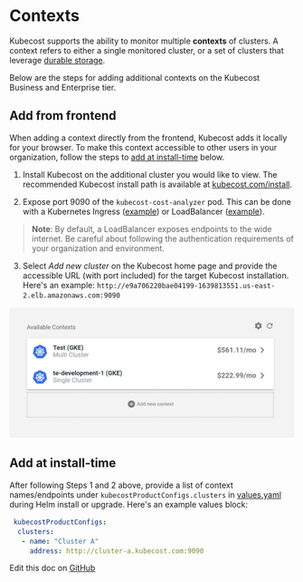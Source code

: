 Contexts
========

Kubecost supports the ability to monitor multiple **contexts** of clusters. A context refers to either a single monitored cluster, or a set of clusters that leverage [durable storage](https://github.com/kubecost/docs/blob/main/long-term-storage.md).

Below are the steps for adding additional contexts on the Kubecost Business and Enterprise tier.

## Add from frontend

When adding a context directly from the frontend, Kubecost adds it locally for your browser. To make this context accessible to other users in your organization, follow the steps to [add at install-time](#add-at-install-time) below.

1. Install Kubecost on the additional cluster you would like to view. The recommended Kubecost install path is available at [kubecost.com/install](https://www.kubecost.com/install).

2. Expose port 9090 of the `kubecost-cost-analyzer` pod. This can be done with a Kubernetes Ingress ([example](https://github.com/kubecost/docs/blob/main/getting-started.md#basic-auth)) or LoadBalancer ([example](https://github.com/kubecost/docs/blob/main/kubecost-lb.yaml)).

 > **Note**: By default, a LoadBalancer exposes endpoints to the wide internet. Be careful about following the authentication requirements of your organization and environment.

3. Select _Add new cluster_ on the Kubecost home page and provide the accessible URL (with port included) for the target Kubecost installation. Here's an example: `http://e9a706220bae04199-1639813551.us-east-2.elb.amazonaws.com:9090`

![Add a context view](https://raw.githubusercontent.com/kubecost/docs/main/images/kubecost-index.png)

## Add at install-time

After following Steps 1 and 2 above, provide a list of context names/endpoints under `kubecostProductConfigs.clusters`
in [values.yaml](https://github.com/kubecost/cost-analyzer-helm-chart/blob/master/cost-analyzer/values.yaml) during Helm install or upgrade. Here's an example values block:

```yaml
 kubecostProductConfigs:
  clusters:
   - name: "Cluster A"
     address: http://cluster-a.kubecost.com:9090
```

Edit this doc on [GitHub](https://github.com/kubecost/docs/blob/main/context-switcher.md)

<!--- {"article":"4407595970712","section":"4402815636375","permissiongroup":"1500001277122"} --->
